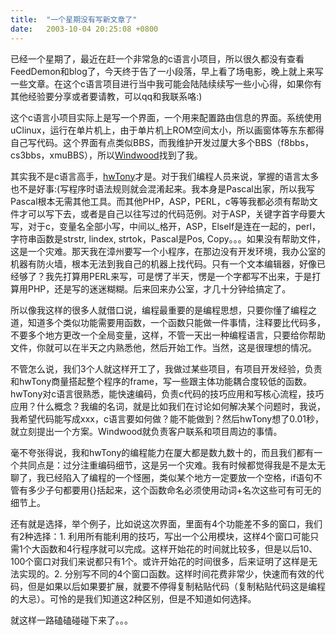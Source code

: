 ```yaml
---
title:  "一个星期没有写新文章了"
date:   2003-10-04 20:25:08 +0800
---
```


已经一个星期了，最近在赶一个非常急的c语言小项目，所以很久都没有查看FeedDemon和blog了，今天终于告了一小段落，早上看了场电影，晚上就上来写一些文章。在这个c语言项目进行当中我可能会陆陆续续写一些小心得，如果你有其他经验要分享或者要请教，可以qq和我联系咯:)  

这个c语言小项目实际上是写一个界面，一个用来配置路由信息的界面。系统使用uClinux，运行在单片机上，由于单片机上ROM空间太小，所以画窗体等东东都得自己写代码。这个界面有点类似BBS，而我维护开发过厦大多个BBS（f8bbs，cs3bbs，xmuBBS），所以[Windwood](http://windwood.xmu.edu.cn/)找到了我。  

其实我不是c语言高手，[hwTony](http://blogs.xmu.edu.cn/wayne/)才是。对于我们编程人员来说，掌握的语言太多也不是好事:(写程序时语法规则就会混淆起来。我本身是Pascal出家，所以我写Pascal根本无需其他工具。而其他PHP，ASP，PERL，c等等我都必须有帮助文件才可以写下去，或者是自己以往写过的代码范例。对于ASP，关键字首字母要大写，对于c，变量名全部小写，中间以_格开，ASP，ElseIf是连在一起的，perl，字符串函数是strstr, lindex, strtok，Pascal是Pos, Copy。。。如果没有帮助文件，这是一个灾难。那天我在漳州要写一个小程序，在那边没有开发环境，我办公室的机器有防火墙，根本无法到我自己的机器上找代码。只有一个文本编辑器，好像已经够了？我先打算用PERL来写，可是愣了半天，愣是一个字都写不出来，于是打算用PHP，还是写的迷迷糊糊。后来回来办公室，才几十分钟给搞定了。  

所以像我这样的很多人就借口说，编程最重要的是编程思想，只要你懂了编程之道，知道多个类似功能需要用函数，一个函数只能做一件事情，注释要比代码多，不要多个地方更改一个全局变量，这样，不管一天出一种编程语言，只要给你帮助文件，你就可以在半天之内熟悉他，然后开始工作。当然，这是很理想的情况。  

不管怎么说，我们3个人就这样开工了，我做过某些项目，有项目开发经验，负责和hwTony商量搭起整个程序的frame，写一些跟主体功能耦合度较低的函数。hwTony对c语言很熟悉，能快速编码，负责c代码的技巧应用和写核心流程，技巧应用？什么概念？我编的名词，就是比如我们在讨论如何解决某个问题时，我说，我希望代码能写成xxx，c语言要如何做？能不能做到？然后hwTony想了0.01秒，就立刻提出一个方案。Windwood就负责客户联系和项目周边的事情。  

毫不夸张得说，我和hwTony的编程能力在厦大都是数九数十的，而且我们都有一个共同点是：过分注重编码细节，这是另一个灾难。我有时候都觉得我是不是太无聊了，我已经陷入了编程的一个怪圈，类似某个地方一定要放一个空格，if语句不管有多少子句都要用{}括起来，这个函数命名必须使用动词+名次这些可有可无的细节上。  

还有就是选择，举个例子，比如说这次界面，里面有4个功能差不多的窗口，我们有2种选择：1. 利用所有能利用的技巧，写出一个公用模块，这样4个窗口可能只需1个大函数和4行程序就可以完成。这样开始花的时间就比较多，但是以后10、100个窗口对我们来说都只有1个。或许开始花的时间很多，后来证明了这样是无法实现的。2. 分别写不同的4个窗口函数。这样时间花费非常少，快速而有效的代码，但是如果以后如果要扩展，就要不停得复制粘贴代码（复制粘贴代码这是编程的大忌）。可怜的是我们知道这2种区别，但是不知道如何选择。  

就这样一路磕磕碰碰下来了。。。  

